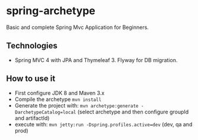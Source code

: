 # spring-archetype

Basic and complete Spring Mvc Application for Beginners. 

## Technologies
* Spring MVC 4 with JPA and Thymeleaf 3. Flyway for DB migration.

## How to use it
* First configure JDK 8 and Maven 3.x
* Compile the archetype `mvn install`
* Generate the project with: `mvn archetype:generate -DarchetypeCatalog=local` (select archetype and then configure groupId and artifactId)
* execute with: `mvn jetty:run -Dspring.profiles.active=dev` (dev, qa and prod)


